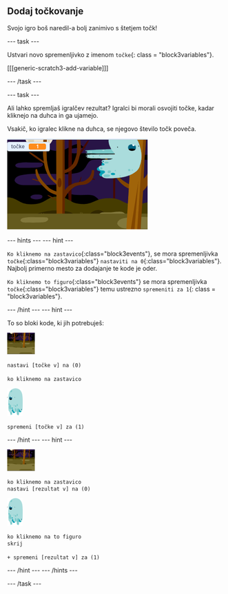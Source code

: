 ## Dodaj točkovanje

Svojo igro boš naredil-a bolj zanimivo s štetjem točk!

\--- task \---

Ustvari novo spremenljivko z imenom `točke`{: class = "block3variables"}.

[[[generic-scratch3-add-variable]]]

\--- /task \---

\--- task \---

Ali lahko spremljaš igralčev rezultat? Igralci bi morali osvojiti točke, kadar kliknejo na duhca in ga ujamejo.

Vsakič, ko igralec klikne na duhca, se njegovo število točk poveča.

![večanje rezultata](images/ghost-score-test.png)

\--- hints \--- \--- hint \---

`Ko kliknemo na zastavico`{:class="block3events"}, se mora spremenljivka `točke`{:class="block3variables"} `nastaviti na 0`{:class="block3variables"}. Najbolj primerno mesto za dodajanje te kode je oder.

`Ko kliknemo to figuro`{:class="block3events"} se mora spremenljivka `točke`{:class="block3variables"} temu ustrezno `spremeniti za 1`{: class = "block3variables"}.

\--- /hint \--- \--- hint \---

To so bloki kode, ki jih potrebuješ:

![ikona ozadja](images/ghost-backdrop.png)

```blocks3
nastavi [točke v] na (0)

ko kliknemo na zastavico
```

![figura-duhca](images/ghost-sprite.png)

```blocks3
spremeni [točke v] za (1)
```

\--- /hint \--- \--- hint \---

![ikona ozadja](images/ghost-backdrop.png)

```blocks3
ko kliknemo na zastavico
nastavi [rezultat v] na (0)
```

![figura-duhca](images/ghost-sprite.png)

```blocks3
ko kliknemo na to figuro
skrij

+ spremeni [rezultat v] za (1)
```

\--- /hint \--- \--- /hints \---

\--- /task \---
